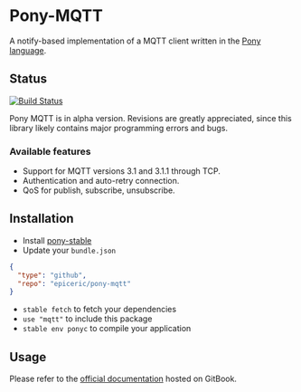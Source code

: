 # Pony-MQTT

A notify-based implementation of a MQTT client written in the [Pony language](https://www.ponylang.org/).

## Status

[![Build Status](https://travis-ci.org/EpicEric/pony-mqtt.svg?branch=master)](https://travis-ci.org/EpicEric/pony-mqtt)

Pony MQTT is in alpha version. Revisions are greatly appreciated, since this library likely contains major programming errors and bugs.

### Available features

* Support for MQTT versions 3.1 and 3.1.1 through TCP.
* Authentication and auto-retry connection.
* QoS for publish, subscribe, unsubscribe.

## Installation

* Install [pony-stable](https://github.com/ponylang/pony-stable)
* Update your `bundle.json`

```json
{ 
  "type": "github",
  "repo": "epiceric/pony-mqtt"
}
```

* `stable fetch` to fetch your dependencies
* `use "mqtt"` to include this package
* `stable env ponyc` to compile your application

## Usage

Please refer to the [official documentation](https://epiceric.gitbooks.io/pony-mqtt/) hosted on GitBook.
